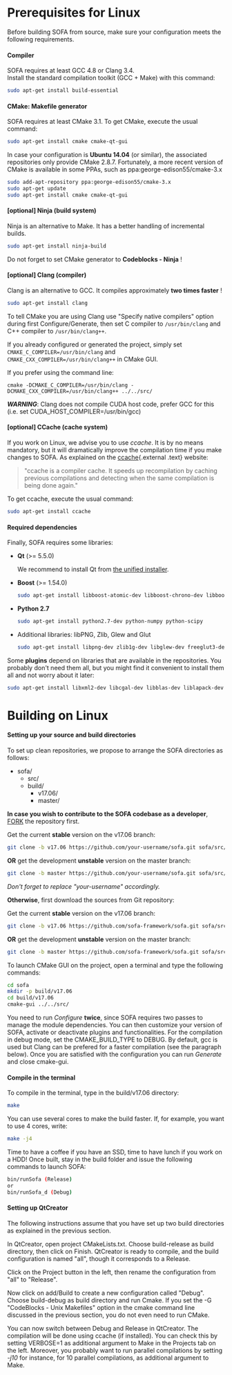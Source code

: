 Prerequisites for Linux
=======================


Before building SOFA from source, make sure your configuration meets the
following requirements.


#### Compiler

SOFA requires at least GCC 4.8 or Clang 3.4.  
Install the standard compilation toolkit (GCC + Make) with this command:

```bash
sudo apt-get install build-essential
```


#### CMake: Makefile generator

SOFA requires at least CMake 3.1. To get CMake, execute the usual
command:
```bash
sudo apt-get install cmake cmake-qt-gui
```

In case your configuration is **Ubuntu 14.04** (or similar), the associated
repositories only provide CMake 2.8.7. Fortunately, a more recent
version of CMake is available in some PPAs, such as ppa:george-edison55/cmake-3.x

```bash
sudo add-apt-repository ppa:george-edison55/cmake-3.x
sudo apt-get update
sudo apt-get install cmake cmake-qt-gui
```


#### [optional] Ninja (build system)

Ninja is an alternative to Make. It has a better handling of incremental builds.

``` {.bash .optional}
sudo apt-get install ninja-build
```

Do not forget to set CMake generator to **Codeblocks - Ninja** !


#### [optional] Clang (compiler)

Clang is an alternative to GCC. It compiles approximately **two times faster** !

``` {.bash .optional}
sudo apt-get install clang
```

To tell CMake you are using Clang use "Specify native compilers" option during first Configure/Generate, then set C compiler to `/usr/bin/clang` and C++ compiler to `/usr/bin/clang++`.

If you already configured or generated the project, simply set `CMAKE_C_COMPILER=/usr/bin/clang` and `CMAKE_CXX_COMPILER=/usr/bin/clang++` in CMake GUI.

If you prefer using the command line:

```
cmake -DCMAKE_C_COMPILER=/usr/bin/clang -DCMAKE_CXX_COMPILER=/usr/bin/clang++ ../../src/
```

***WARNING***: Clang does not compile CUDA host code, prefer GCC for this (i.e. set CUDA\_HOST\_COMPILER=/usr/bin/gcc)


#### [optional] CCache (cache system)

If you work on Linux, we advise you to use *ccache*. It is by no means
mandatory, but it will dramatically improve the compilation time if you
make changes to SOFA. As explained on the
[ccache](http://ccache.samba.org/ "http://ccache.samba.org/"){.external
.text} website:

> "ccache is a compiler cache. It speeds up recompilation by caching
> previous compilations and detecting when the same compilation is being
> done again."

To get ccache, execute the usual command:

``` {.bash .optional}
sudo apt-get install ccache
```


#### Required dependencies

Finally, SOFA requires some libraries:

-   **Qt** (>= 5.5.0)

    We recommend to install Qt from [the unified installer](http://download.qt.io/official_releases/online_installers).  

-   **Boost** (>= 1.54.0)

    ```bash
    sudo apt-get install libboost-atomic-dev libboost-chrono-dev libboost-date-time-dev libboost-filesystem-dev libboost-locale-dev libboost-regex-dev libboost-system-dev libboost-thread-dev libboost-program-options-dev
    ```
    
-   **Python 2.7**

    ```bash
    sudo apt-get install python2.7-dev python-numpy python-scipy
    ```

-   Additional libraries: libPNG, Zlib, Glew and Glut

    ```bash
    sudo apt-get install libpng-dev zlib1g-dev libglew-dev freeglut3-dev
    ```

Some **plugins** depend on libraries that are available in the repositories.
You probably don't need them all, but you might find it convenient to
install them all and not worry about it later:

``` {.bash .optional}
sudo apt-get install libxml2-dev libcgal-dev libblas-dev liblapack-dev libsuitesparse-dev libassimp-dev
```


Building on Linux
=================


#### Setting up your source and build directories

To set up clean repositories, we propose to arrange the SOFA directories
as follows:

-   sofa/
    -   src/
    -   build/
        -   v17.06/
        -   master/

**In case you wish to contribute to the SOFA codebase as a developer**, [FORK](https://guides.github.com/activities/forking/) the repository first.

Get the current **stable** version on the v17.06 branch:
``` {.bash .stable}
git clone -b v17.06 https://github.com/your-username/sofa.git sofa/src/
```

**OR** get the development **unstable** version on the master branch:
``` {.bash .unstable}
git clone -b master https://github.com/your-username/sofa.git sofa/src/
```
_Don't forget to replace "your-username" accordingly._

**Otherwise**, first download the sources from Git repository:

Get the current **stable** version on the v17.06 branch:
``` {.bash .stable}
git clone -b v17.06 https://github.com/sofa-framework/sofa.git sofa/src/
```

**OR** get the development **unstable** version on the master branch:
``` {.bash .unstable}
git clone -b master https://github.com/sofa-framework/sofa.git sofa/src/
```

To launch CMake GUI on the project, open a terminal and type the following commands:

```bash
cd sofa
mkdir -p build/v17.06
cd build/v17.06
cmake-gui ../../src/
```


You need to run *Configure* **twice**, since SOFA requires two passes to
manage the module dependencies. You can then customize your version of
SOFA, activate or deactivate plugins and functionalities. For the 
compilation in debug mode, set the CMAKE_BUILD_TYPE to DEBUG. By default,
gcc is used but Clang can be prefered for a faster compilation (see the
paragraph below).
Once you are satisfied with the configuration you can run *Generate* and close cmake-gui.


#### Compile in the terminal

To compile in the terminal, type in the build/v17.06 directory:

```bash
make
```

You can use several cores to make the build faster. If, for example, you
want to use 4 cores, write:

```bash
make -j4
```

Time to have a coffee if you have an SSD, time to have lunch if you work
on a HDD! Once built, stay in the build folder and issue the following
commands to launch SOFA:

```bash
bin/runSofa (Release)
or
bin/runSofa_d (Debug)
```


#### Setting up QtCreator

The following instructions assume that you have set up two build
directories as explained in the previous section.

In QtCreator, open project CMakeLists.txt. Choose build-release as build
directory, then click on Finish. QtCreator is ready to compile, and the
build configuration is named "all", though it corresponds to a Release.

Click on the Project button in the left, then rename the configuration
from "all" to "Release".

Now click on add/Build to create a new configuration called "Debug".
Choose build-debug as build directory and run Cmake. If you set the -G
"CodeBlocks - Unix Makefiles" option in the cmake command line discussed
in the previous section, you do not even need to run CMake.

You can now switch between Debug and Release in QtCreator. The
compilation will be done using ccache (if installed). You can check this
by setting VERBOSE=1 as additional argument to Make in the Projects tab
on the left. Moreover, you probably want to run parallel compilations by
setting *-j10* for instance, for 10 parallel compilations, as additional
argument to Make.
